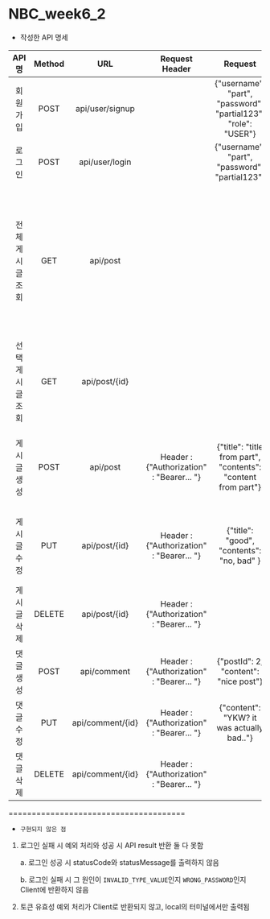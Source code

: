 # NBC_week6_2

* 작성한 API 명세

|API 명|Method|URL|Request Header|Request|Response|Response Header|
|:---:|:---:|:---:|:---:|:---:|:---:|:---:|
|회원가입|POST|api/user/signup||{"username": "part", "password": "partial123", "role": "USER"}|{"msg": "SUCCESS_SIGN_UP", "statusCode": 200}||
|로그인|POST|api/user/login||{"username": "part", "password": "partial123"}|{"msg": "SUCCESS_LOGIN", "statusCode": 200}|Header : {"Authorization" : "Bearer... "}|
|전체 게시글 조회|GET|api/post|||[ {"title": "title from part", "username": "part", "contents": "content from part", "createdAt": "2023-06-28T10:00:04.032185", "modifiedAt": "2023-06-28T10:00:04.032185", "commentList": [] },  {"title": "good", "username": "part", "contents": "no, bad", "createdAt": "2023-06-28T09:59:48.081672", "modifiedAt": "2023-06-28T10:00:56.025748", "commentList": [] } ]||
|선택 게시글 조회|GET|api/post/{id}|||{"title": "title from part", "username": "part", "contents": "content from part", "createdAt": "2023-06-28T10:00:04.032185", "modifiedAt": "2023-06-28T10:00:04.032185", "commentList": [] }||
|게시글 생성|POST|api/post|Header : {"Authorization" : "Bearer... "}|{"title": "title from part", "contents": "content from part"}|{"title": "title from part", "username": "part", "contents": "content from part", "createdAt": "2023-06-28T10:00:04.0321854", "modifiedAt": "2023-06-28T10:00:04.0321854", "commentList": [] }||
|게시글 수정|PUT|api/post/{id}|Header : {"Authorization" : "Bearer... "}|{"title": "good", "contents": "no, bad" }|{"title": "good", "username": "part", "contents": "no, bad", "createdAt": "2023-06-28T09:59:48.081672", "modifiedAt": "2023-06-28T10:00:56.0170722", "commentList": [] }||
|게시글 삭제|DELETE|api/post/{id}|Header : {"Authorization" : "Bearer... "}||{"msg": "SUCCESS_DELETE_POST", "statusCode": 200}||
|댓글 생성|POST|api/comment|Header : {"Authorization" : "Bearer... "}|{"postId": 2, "content": "nice post"}|{"commentId": 1, "username": "part", "content": "nice post"}||
|댓글 수정|PUT|api/comment/{id}|Header : {"Authorization" : "Bearer... "}|{"content": "YKW? it was actually bad.."}|{"commentId": 1, "username": "part", "content": "YKW? it was actually bad.."}||
|댓글 삭제|DELETE|api/comment/{id}|Header : {"Authorization" : "Bearer... "}||{"msg": "SUCCESS_DELETE_COMMENT", "statusCode": 200}||

====================================== 

* `구현되지 않은 점`

1. 로그인 실패 시 예외 처리와 성공 시 API result 반환 둘 다 못함
   
    a. 로그인 성공 시 statusCode와 statusMessage를 출력하지 않음
   
    b. 로그인 실패 시 그 원인이 `INVALID_TYPE_VALUE`인지 `WRONG_PASSWORD`인지 Client에 반환하지 않음
2. 토큰 유효성 예외 처리가 Client로 반환되지 않고, local의 터미널에서만 출력됨
